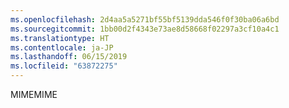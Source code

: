 ```yaml
---
ms.openlocfilehash: 2d4aa5a5271bf55bf5139dda546f0f30ba06a6bd
ms.sourcegitcommit: 1bb00d2f4343e73ae8d58668f02297a3cf10a4c1
ms.translationtype: HT
ms.contentlocale: ja-JP
ms.lasthandoff: 06/15/2019
ms.locfileid: "63872275"
---
```

<span data-ttu-id="082ae-101">MIME</span><span class="sxs-lookup"><span data-stu-id="082ae-101">MIME</span></span>